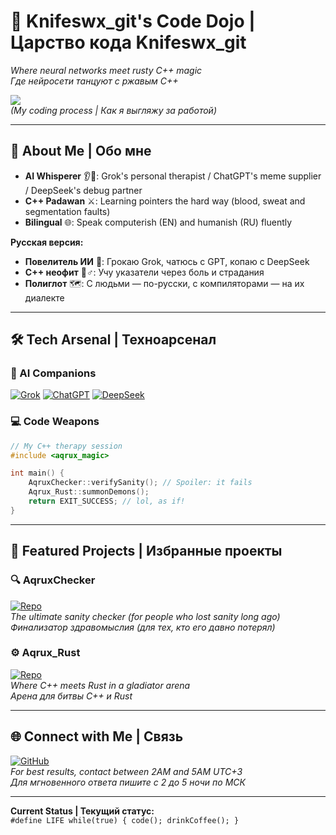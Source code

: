 # 🔪 Knifeswx_git's Code Dojo | Царство кода Knifeswx_git  
*Where neural networks meet rusty C++ magic*  
*Где нейросети танцуют с ржавым C++*  

![](https://media.giphy.com/media/juua9i2c2fA0AIp2Z3/giphy.gif)  
*(My coding process | Как я выгляжу за работой)*  

---

## 🧩 **About Me | Обо мне**  
- **AI Whisperer** 👂🤖: Grok's personal therapist / ChatGPT's meme supplier / DeepSeek's debug partner  
- **C++ Padawan** ⚔️: Learning pointers the hard way (blood, sweat and segmentation faults)  
- **Bilingual** 🌐: Speak computerish (EN) and humanish (RU) fluently  

**Русская версия:**  
- **Повелитель ИИ** 👑: Грокаю Grok, чатюсь с GPT, копаю с DeepSeek  
- **C++ неофит** 🧙♂️: Учу указатели через боль и страдания  
- **Полиглот** 🗺️: С людьми — по-русски, с компиляторами — на их диалекте  

---

## 🛠️ **Tech Arsenal | Техноарсенал**  
### 🤖 AI Companions  
[![Grok](https://img.shields.io/badge/-Grok-FF69B4?style=flat&logo=ai)](https://grok.ai)
[![ChatGPT](https://img.shields.io/badge/-ChatGPT-74aa9c?logo=openai)](https://chat.openai.com)
[![DeepSeek](https://img.shields.io/badge/-DeepSeek-000000?style=flat)](https://deepseek.com)

### 💻 Code Weapons  
```c++
// My C++ therapy session
#include <aqrux_magic>

int main() {
    AqruxChecker::verifySanity(); // Spoiler: it fails
    Aqrux_Rust::summonDemons();
    return EXIT_SUCCESS; // lol, as if!
}
```
---

## 🚀 **Featured Projects | Избранные проекты**  
### 🔍 AqruxChecker  
[![Repo](https://img.shields.io/badge/-Repository-181717?style=for-the-badge&logo=github)](https://github.com/Knifeswx_git/AqruxChecker)  
*The ultimate sanity checker (for people who lost sanity long ago)*  
*Финализатор здравомыслия (для тех, кто его давно потерял)*  

### ⚙️ Aqrux_Rust  
[![Repo](https://img.shields.io/badge/-Repository-181717?style=for-the-badge&logo=github)](https://github.com/Knifeswx_git/Aqrux_Rust)  
*Where C++ meets Rust in a gladiator arena*  
*Арена для битвы C++ и Rust*  

---

## 🌐 **Connect with Me | Связь**  
[![GitHub](https://img.shields.io/badge/-Knifeswx_git-181717?style=for-the-badge&logo=github)](https://github.com/Knifeswx_git)  
*For best results, contact between 2AM and 5AM UTC+3*  
*Для мгновенного ответа пишите с 2 до 5 ночи по МСК*  

---

**Current Status | Текущий статус:**  
`#define LIFE while(true) { code(); drinkCoffee(); }`  

